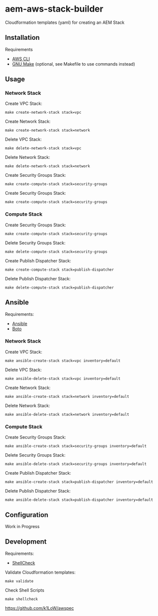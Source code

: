 # aem-aws-stack-builder
Cloudformation templates (yaml) for creating an AEM Stack

## Installation

Requirements
* [AWS CLI](http://docs.aws.amazon.com/cli/latest/userguide/installing.html)
* [GNU Make](https://www.gnu.org/software/make/) (optional, see Makefile to use commands instead)




## Usage

### Network Stack

Create VPC Stack:
```
make create-network-stack stack=vpc
```


Create Network Stack:
```
make create-network-stack stack=network
```


Delete VPC Stack:

```
make delete-network-stack stack=vpc
```


Delete Network Stack:
```
make delete-network-stack stack=network
```

Create Security Groups Stack:
```
make create-compute-stack stack=security-groups
```


Create Security Groups Stack:
```
make create-compute-stack stack=security-groups
```



### Compute Stack

Create Security Groups Stack:
```
make create-compute-stack stack=security-groups
```

Delete Security Groups Stack:
```
make delete-compute-stack stack=security-groups
```


Create Publish Dispatcher Stack:
```
make create-compute-stack stack=publish-dispatcher
```

Delete Publish Dispatcher Stack:
```
make delete-compute-stack stack=publish-dispatcher
```


## Ansible

Requirements:

* [Ansible](http://docs.ansible.com/ansible/intro_installation.html)
* [Boto](https://github.com/boto/boto)


### Network Stack

Create VPC Stack:
```
make ansible-create-stack stack=vpc inventory=default
```

Delete VPC Stack:
```
make ansible-delete-stack stack=vpc inventory=default
```

Create Network Stack:
```
make ansible-create-stack stack=network inventory=default
```

Delete Network Stack:
```
make ansible-delete-stack stack=network inventory=default
```

### Compute Stack

Create Security Groups Stack:
```
make ansible-create-stack stack=security-groups inventory=default
```

Delete Security Groups Stack:
```
make ansible-delete-stack stack=security-groups inventory=default
```

Create Publish Dispatcher Stack:
```
make ansible-create-stack stack=publish-dispatcher inventory=default
```

Delete Publish Dispatcher Stack:
```
make ansible-delete-stack stack=publish-dispatcher inventory=default
```



## Configuration

Work in Progress


## Development

Requirements:
* [ShellCheck](https://github.com/koalaman/shellcheck)

Validate Cloudformation templates:
```
make validate
```

Check Shell Scripts
```
make shellcheck
```


https://github.com/k1LoW/awspec



